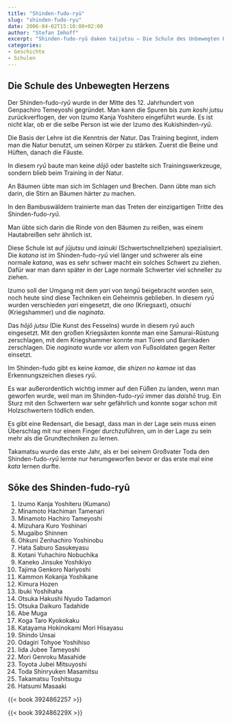 ```yaml
---
title: "Shinden-fudo-ryū"
slug: "shinden-fudo-ryu"
date: 2006-04-02T15:10:00+02:00
author: "Stefan Imhoff"
excerpt: "Shinden-fudo-ryū daken taijutsu – Die Schule des Unbewegten Herzens, Mitte des 12. Jahrhundert gegründet, eng mit der Natur verbunden."
categories:
- Geschichte
- Schulen
---
```


## Die Schule des Unbewegten Herzens

Der Shinden-fudo-*ryū* wurde in der Mitte des 12. Jahrhundert von Genpachiro Temeyoshi gegründet. Man kann die Spuren bis zum *koshi jutsu* zurückverflogen, der von Izumo Kanja Yoshitero eingeführt wurde. Es ist nicht klar, ob er die selbe Person ist wie der Izumo des Kukishinden-*ryū*.

Die Basis der Lehre ist die Kenntnis der Natur. Das Training beginnt, indem man die Natur benutzt, um seinen Körper zu stärken. Zuerst die Beine und Hüften, danach die Fäuste.

In diesem *ryū* baute man keine *dōjō* oder bastelte sich Trainingswerkzeuge, sondern blieb beim Training in der Natur.

An Bäumen übte man sich im Schlagen und Brechen. Dann übte man sich darin, die Stirn an Bäumen härter zu machen.

In den Bambuswäldern trainierte man das Treten der einzigartigen Tritte des Shinden-fudo-*ryū*.

Man übte sich darin die Rinde von den Bäumen zu reißen, was einem Hautabreißen sehr ähnlich ist.

Diese Schule ist auf *jūjutsu* und *iainuki* (Schwertschnellziehen) spezialisiert. Die *katana* ist im Shinden-fudo-*ryū* viel länger und schwerer als eine normale *katana*, was es sehr schwer macht ein solches Schwert zu ziehen. Dafür war man dann später in der Lage normale Schwerter viel schneller zu ziehen.

Izumo soll der Umgang mit dem *yari* von *tengū* beigebracht worden sein, noch heute sind diese Techniken ein Geheimnis geblieben. In diesem *ryū* wurden verschieden *yari* eingesetzt, die *ono* (Kriegsaxt), *otsuchi* (Kriegshammer) und die *naginata*.

Das *hōjō jutsu* (Die Kunst des Fesselns) wurde in diesem *ryū* auch eingesetzt. Mit den großen Kriegsäxten konnte man eine Samurai-Rüstung zerschlagen, mit dem Kriegshammer konnte man Türen und Barrikaden zerschlagen. Die *naginata* wurde vor allem von Fußsoldaten gegen Reiter einsetzt.

Im Shinden-fudo gibt es keine *kamae*, die *shizen no kamae* ist das Erkennungszeichen dieses *ryū*.

Es war außerordentlich wichtig immer auf den Füßen zu landen, wenn man geworfen wurde, weil man im Shinden-fudo-*ryū* immer das *daishō* trug. Ein Sturz mit den Schwertern war sehr gefährlich und konnte sogar schon mit Holzschwertern tödlich enden.

Es gibt eine Redensart, die besagt, dass man in der Lage sein muss einen Überschlag mit nur einem Finger durchzuführen, um in der Lage zu sein mehr als die Grundtechniken zu lernen.

Takamatsu wurde das erste Jahr, als er bei seinem Großvater Toda den Shinden-fudo-*ryū* lernte nur herumgeworfen bevor er das erste mal eine *kata* lernen durfte.


## Sōke des Shinden-fudo-ryū

1. Izumo Kanja Yoshiteru (Kumano)
2. Minamoto Hachiman Tamenari
3. Minamoto Hachiro Tameyoshi
4. Mizuhara Kuro Yoshinari
5. Mugaibo Shinnen
6. Ohkuni Zenhachiro Yoshinobu
7. Hata Saburo Sasukeyasu
8. Kotani Yuhachiro Nobuchika
9. Kaneko Jinsuke Yoshikiyo
10. Tajima Genkoro Nariyoshi
11. Kammon Kokanja Yoshikane
12. Kimura Hozen
13. Ibuki Yoshihaha
14. Otsuka Hakushi Nyudo Tadamori
15. Otsuka Daikuro Tadahide
16. Abe Muga
17. Koga Taro Kyokokaku
18. Katayama Hokinokami Mori Hisayasu
19. Shindo Unsai
20. Odagiri Tohyoe Yoshihiso
21. Iida Jubee Tameyoshi
22. Mori Genroku Masahide
23. Toyota Jubei Mitsuyoshi
24. Toda Shinryuken Masamitsu
25. Takamatsu Toshitsugu
26. Hatsumi Masaaki

{{< book 3924862257 >}}

{{< book 392486229X >}}
